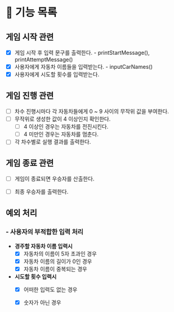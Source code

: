 # 🎯 기능 목록

## 게임 시작 관련
- [X] 게임 시작 후 입력 문구를 출력한다. - printStartMessage(), printAttemptMessage()
- [X] 사용자에게 자동차 이름들을 입력받는다. - inputCarNames()
- [X] 사용자에게 시도할 횟수를 입력받는다.

## 게임 진행 관련
- [ ] 차수 진행시마다 각 자동차들에게 0 ~ 9 사이의 무작위 값을 부여한다.
- [ ] 무작위로 생성한 값이 4 이상인지 확인한다.
   - [ ] 4 이상인 경우는 자동차를 전진시킨다.
   - [ ] 4 미만인 경우는 자동차를 멈춘다.
- [ ] 각 차수별로 실행 결과를 출력한다.

## 게임 종료 관련
- [ ] 게임이 종료되면 우승자를 산출한다.
- [ ] 최종 우승자를 출력한다.


## 예외 처리
### - 사용자의 부적합한 입력 처리
- **경주할 자동차 이름 입력시**
    - [X] 자동차의 이름이 5자 초과인 경우
    - [X] 자동차 이름의 길이가 0인 경우
    - [X] 자동차 이름이 중복되는 경우 
- **시도할 횟수 입력시**
  - [X] 어떠한 입력도 없는 경우
  - [X] 숫자가 아닌 경우

